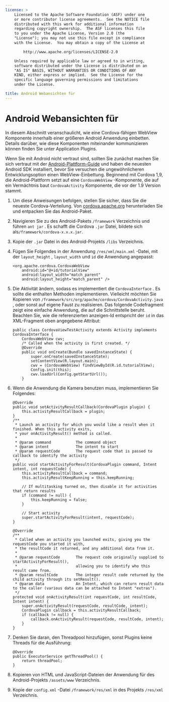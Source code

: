 ```yaml
---
license: >
    Licensed to the Apache Software Foundation (ASF) under one
    or more contributor license agreements.  See the NOTICE file
    distributed with this work for additional information
    regarding copyright ownership.  The ASF licenses this file
    to you under the Apache License, Version 2.0 (the
    "License"); you may not use this file except in compliance
    with the License.  You may obtain a copy of the License at

        http://www.apache.org/licenses/LICENSE-2.0

    Unless required by applicable law or agreed to in writing,
    software distributed under the License is distributed on an
    "AS IS" BASIS, WITHOUT WARRANTIES OR CONDITIONS OF ANY
    KIND, either express or implied.  See the License for the
    specific language governing permissions and limitations
    under the License.

title: Android Webansichten für
---
```


# Android Webansichten für

In diesem Abschnitt veranschaulicht, wie eine Cordova-fähigen WebView Komponente innerhalb einer größeren Android Anwendung einbetten. Details darüber, wie diese Komponenten miteinander kommunizieren können finden Sie unter Application Plugins.

Wenn Sie mit Android nicht vertraut sind, sollten Sie zunächst machen Sie sich vertraut mit der [Android-Plattform-Guide](index.html) und haben die neuesten Android SDK installiert, bevor Sie versuchen die ungewöhnlicheren Entwicklungsoption einen WebView-Einbettung. Beginnend mit Cordova 1,9, die Android-Plattform setzt auf eine `CordovaWebView` -Komponente, die auf ein Vermächtnis baut `CordovaActivity` Komponente, die vor der 1.9 Version stammt.

1.  Um diese Anweisungen befolgen, stellen Sie sicher, dass Sie die neueste Cordova-Verteilung. Von [cordova.apache.org][1] herunterladen Sie und entpacken Sie das Android-Paket.

2.  Navigieren Sie zu des Android-Pakets `/framework` Verzeichnis und führen `ant jar` . Es schafft die Cordova `.jar` Datei, bildete sich als`/framework/cordova-x.x.x.jar`.

3.  Kopie der `.jar` Datei in des Android-Projekts `/libs` Verzeichnis.

4.  Fügen Sie Folgendes in der Anwendung `/res/xml/main.xml` -Datei, mit der `layout_height` , `layout_width` und `id` die Anwendung angepasst:
    
        <org.apache.cordova.CordovaWebView
            android:id="@+id/tutorialView"
            android:layout_width="match_parent"
            android:layout_height="match_parent" />
        

5.  Die Aktivität ändern, sodass es implementiert die `CordovaInterface` . Es sollte die enthalten Methoden implementieren. Vielleicht möchten Sie Kopieren von `/framework/src/org/apache/cordova/CordovaActivity.java` , oder sonst auf eigene Faust zu realisieren. Das folgende Codefragment zeigt eine einfache Anwendung, die auf die Schnittstelle beruht. Beachten Sie, wie die referenzierten anzeigen-Id entspricht der `id` in das XML-Fragment oben angegebene Attribut:
    
        public class CordovaViewTestActivity extends Activity implements CordovaInterface {
            CordovaWebView cwv;
            /* Called when the activity is first created. */
            @Override
            public void onCreate(Bundle savedInstanceState) {
                super.onCreate(savedInstanceState);
                setContentView(R.layout.main);
                cwv = (CordovaWebView) findViewById(R.id.tutorialView);
                Config.init(this);
                cwv.loadUrl(Config.getStartUrl());
            }
        

6.  Wenn die Anwendung die Kamera benutzen muss, implementieren Sie Folgendes:
    
        @Override
        public void setActivityResultCallback(CordovaPlugin plugin) {
            this.activityResultCallback = plugin;
        }
        /**
         * Launch an activity for which you would like a result when it finished. When this activity exits,
         * your onActivityResult() method is called.
         *
         * @param command           The command object
         * @param intent            The intent to start
         * @param requestCode       The request code that is passed to callback to identify the activity
         */
        public void startActivityForResult(CordovaPlugin command, Intent intent, int requestCode) {
            this.activityResultCallback = command;
            this.activityResultKeepRunning = this.keepRunning;
        
            // If multitasking turned on, then disable it for activities that return results
            if (command != null) {
                this.keepRunning = false;
            }
        
            // Start activity
            super.startActivityForResult(intent, requestCode);
        }   
        
        @Override
        /**
         * Called when an activity you launched exits, giving you the requestCode you started it with,
         * the resultCode it returned, and any additional data from it.
         *
         * @param requestCode       The request code originally supplied to startActivityForResult(),
         *                          allowing you to identify who this result came from.
         * @param resultCode        The integer result code returned by the child activity through its setResult().
         * @param data              An Intent, which can return result data to the caller (various data can be attached to Intent "extras").
         */
        protected void onActivityResult(int requestCode, int resultCode, Intent intent) {
            super.onActivityResult(requestCode, resultCode, intent);
            CordovaPlugin callback = this.activityResultCallback;
            if (callback != null) {
                callback.onActivityResult(requestCode, resultCode, intent);
            }
        }
        

7.  Denken Sie daran, den Threadpool hinzufügen, sonst Plugins keine Threads für die Ausführung:
    
        @Override
        public ExecutorService getThreadPool() {
            return threadPool;
        }
        

8.  Kopieren von HTML und JavaScript-Dateien der Anwendung für des Android-Projekts `/assets/www` Verzeichnis.

9.  Kopie der `config.xml` -Datei `/framework/res/xml` in des Projekts `/res/xml` Verzeichnis.

 [1]: http://cordova.apache.org